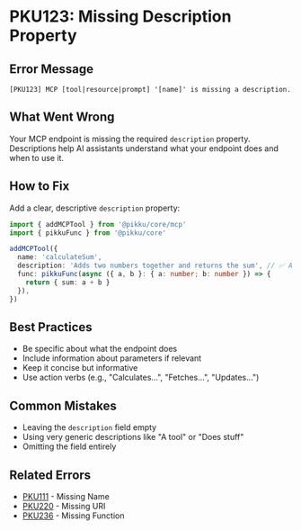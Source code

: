 # PKU123: Missing Description Property

## Error Message

```
[PKU123] MCP [tool|resource|prompt] '[name]' is missing a description.
```

## What Went Wrong

Your MCP endpoint is missing the required `description` property. Descriptions help AI assistants understand what your endpoint does and when to use it.

## How to Fix

Add a clear, descriptive `description` property:

```typescript
import { addMCPTool } from '@pikku/core/mcp'
import { pikkuFunc } from '@pikku/core'

addMCPTool({
  name: 'calculateSum',
  description: 'Adds two numbers together and returns the sum', // ✅ Add this
  func: pikkuFunc(async ({ a, b }: { a: number; b: number }) => {
    return { sum: a + b }
  }),
})
```

## Best Practices

- Be specific about what the endpoint does
- Include information about parameters if relevant
- Keep it concise but informative
- Use action verbs (e.g., "Calculates...", "Fetches...", "Updates...")

## Common Mistakes

- Leaving the `description` field empty
- Using very generic descriptions like "A tool" or "Does stuff"
- Omitting the field entirely

## Related Errors

- [PKU111](./pku111.md) - Missing Name
- [PKU220](./pku220.md) - Missing URI
- [PKU236](./pku236.md) - Missing Function
